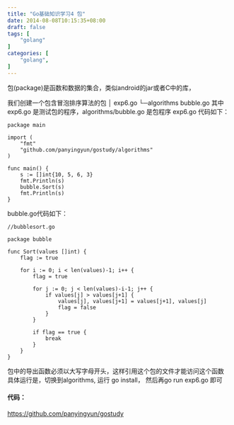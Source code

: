 ```yaml
---
title: "Go基础知识学习4 包"
date: 2014-08-08T10:15:35+08:00
draft: false
tags: [
    "golang"
]
categories: [
    "golang",
]
---
```


包(package)是函数和数据的集合，类似android的jar或者C中的库，

我们创建一个包含冒泡排序算法的包
│  exp6.go
└─algorithms
       bubble.go
其中 exp6.go 是测试包的程序，algorithms/bubble.go 是包程序
exp6.go 代码如下：
```Golang
package main

import (
	"fmt"
	"github.com/panyingyun/gostudy/algorithms"
)

func main() {
	s := []int{10, 5, 6, 3}
	fmt.Println(s)
	bubble.Sort(s)
	fmt.Println(s)
}
```

bubble.go代码如下：
```Golang
//bubblesort.go

package bubble

func Sort(values []int) {
	flag := true

	for i := 0; i < len(values)-1; i++ {
		flag = true

		for j := 0; j < len(values)-i-1; j++ {
			if values[j] > values[j+1] {
				values[j], values[j+1] = values[j+1], values[j]
				flag = false
			}
		}

		if flag == true {
			break
		}
	}
}
```

包中的导出函数必须以大写字母开头，这样引用这个包的文件才能访问这个函数
具体运行是，切换到algorithms, 运行 go install， 然后再go run exp6.go 即可

#### 代码：
https://github.com/panyingyun/gostudy